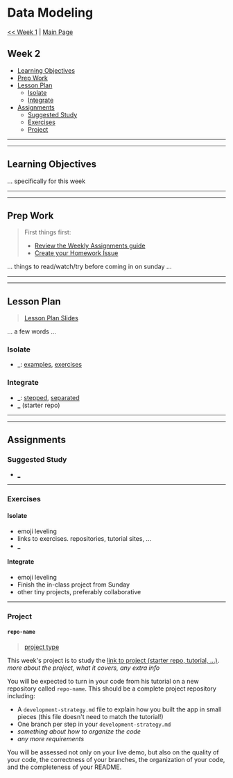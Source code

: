 # Data Modeling

[<< Week 1](../week-1/README.md) | [Main Page](../README.md)

## Week 2

- [Learning Objectives](#learning-objectives)
- [Prep Work](#prep-work)
- [Lesson Plan](#lesson-plan)
  - [Isolate](#isolate)
  - [Integrate](#integrate)
- [Assignments](#assignments)
  - [Suggested Study](#suggested-study)
  - [Exercises](#exercises)
  - [Project](#project)

---
---

## Learning Objectives

... specifically for this week

---
---

## Prep Work

> First things first:
> - [Review the Weekly Assignments guide](https://home.hackyourfuture.be/students/weekly-assignments)
> - [Create your Homework Issue](https://home.hackyourfuture.be/students/homework-submission#homework-issues)

... things to read/watch/try before coming in on sunday ...

---
---

## Lesson Plan

> [Lesson Plan Slides](https://hackyourfuture.be/data-modeling/week-1)

... a few words ...

### Isolate

- \_: [examples](../isolate/_/REVIEW.md), [exercises](../isolate/_/REVIEW.md)

### Integrate

- \_: [stepped](../integrate/_), [separated](../integrate/_)
- [\_](https://github.com/hackyourfuturebelgium/coming-soon) (starter repo)

---
---

## Assignments

### Suggested Study

- [\_](_)

---

### Exercises

#### Isolate

- emoji leveling
- links to exercises. repositories, tutorial sites, ...
- [\_](https://github.com/hackyourfuturebelgium/coming-soon)

#### Integrate

- emoji leveling
- Finish the in-class project from Sunday
- other tiny projects, preferably collaborative

---

### Project

#### `repo-name`

> [project type](https://home.hackyourfuture.be/students/homework-submission#projects)

This week's project is to study the [link to project (starter repo, tutorial, ...)](_).  _more about the project, what it covers, any extra info_

You will be expected to turn in your code from his tutorial on a new repository called `repo-name`.  This should be a complete project repository including:

- A `development-strategy.md` file to explain how you built the app in small pieces (this file doesn't need to match the tutorial!)
- One branch per step in your `development-strategy.md`
- _something about how to organize the code_
- _any more requirements_

You will be assessed not only on your live demo, but also on the quality of your code, the correctness of your branches, the organization of your code, and the completeness of your README.
